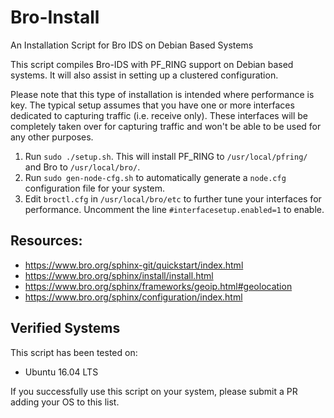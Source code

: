 # Bro-Install
An Installation Script for Bro IDS on Debian Based Systems

This script compiles Bro-IDS with PF_RING support on Debian based systems. It will also assist in setting up a clustered configuration.

Please note that this type of installation is intended where performance is key. The typical setup assumes that you have one or more interfaces dedicated to capturing traffic (i.e. receive only). These interfaces will be completely taken over for capturing traffic and won't be able to be used for any other purposes.

1. Run `sudo ./setup.sh`. This will install PF_RING to `/usr/local/pfring/` and Bro to `/usr/local/bro/`.
2. Run `sudo gen-node-cfg.sh` to automatically generate a `node.cfg` configuration file for your system.
3. Edit `broctl.cfg` in `/usr/local/bro/etc` to further tune your interfaces for performance. Uncomment the line `#interfacesetup.enabled=1` to enable.

## Resources:
- https://www.bro.org/sphinx-git/quickstart/index.html
- https://www.bro.org/sphinx/install/install.html
- https://www.bro.org/sphinx/frameworks/geoip.html#geolocation
- https://www.bro.org/sphinx/configuration/index.html

## Verified Systems
This script has been tested on:
- Ubuntu 16.04 LTS

If you successfully use this script on your system, please submit a PR adding your OS to this list.
